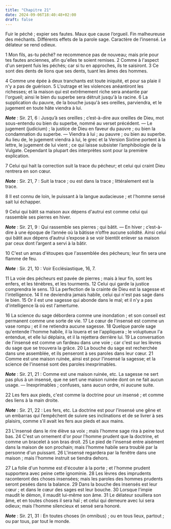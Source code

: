 ```yaml
---
title: "Chapitre 21"
date: 2024-09-06T18:40:48+02:00
draft: false
---
```



Fuir le péché ; expier ses fautes.
Maux que cause l’orgueil.
Fin malheureuse des méchants.
Différents effets de la parole sage.
Caractère de l’insensé.
Le délateur se rend odieux.


1 Mon fils, as-tu péché? ne recommence pas de nouveau; mais prie pour tes fautes anciennes, afin qu'elles te soient remises. 2 Comme à l'aspect d'un serpent fuis les péchés; car si tu en approches, ils te saisiront. 3 Ce sont des dents de lions que ses dents, tuant les âmes des hommes.


4 Comme une épée à deux tranchants est toute iniquité, et pour sa plaie il n'y a pas de guérison. 5 L'outrage et les violences anéantiront les richesses; et la maison qui est extrêmement riche sera anéantie par l'orgueil; ainsi le bien du superbe sera détruit jusqu'à la racine. 6 La supplication du pauvre, de la bouche jusqu'à ses oreilles, parviendra, et le jugement en toute hâte viendra à lui.

***Note*** :  Sir. 21, 6 : Jusqu’à ses oreilles ; c’est-à-dire aux oreilles de Dieu, mot sous-entendu ou bien du superbe, nommé au verset précédent. ― Le jugement (judicium) ; la justice de Dieu en faveur du pauvre ; ou bien la condamnation du superbe. ― Viendra à lui ; au pauvre ; ou bien au superbe. Au lieu de, le jugement viendra à lui, le grec et la Version Sixtine portent à la lettre, le jugement de lui vient ; ce qui laisse subsister l’amphibologie de la Vulgate. Cependant la plupart des interprètes sont pour la première explication.

7 Celui qui hait la correction suit la trace du pécheur; et celui qui craint Dieu rentrera en son cœur.

***Note*** :  Sir. 21, 7 : Suit la trace ; ou est dans la trace ; littéralement est la trace.

8 Il est connu de loin, le puissant à la langue audacieuse ; et l'homme sensé sait lui échapper.


9 Celui qui bâtit sa maison aux dépens d'autrui est comme celui qui rassemble ses pierres en hiver.

***Note*** :  Sir. 21, 9 : Qui rassemble ses pierres ; qui bâtit. ― En hiver ; c’est-à-dire à une époque de l’année où la bâtisse n’offre aucune solidité. Ainsi celui qui bâtit aux dépens d’autrui s’expose à se voir bientôt enlever sa maison par ceux dont l’argent a servi à la bâtir.

10 C'est un amas d'étoupes que l'assemblée des pécheurs; leur fin sera une flamme de feu.

***Note*** :  Sir. 21, 10 : Voir Ecclésiastique, 16, 7.


11 La voie des pécheurs est pavée de pierres ; mais à leur fin, sont les enfers, et les ténèbres, et les tourments. 12 Celui qui garde la justice comprendra le sens. 13 La perfection de la crainte de Dieu est la sagesse et l'intelligence. 14 Il ne deviendra jamais habile, celui qui n'est pas sage dans le bien. 15 Or il est une sagesse qui abonde dans le mal; et il n'y a pas d'intelligence là où est l'amertume.


16 La science du sage débordera comme une inondation ; et son conseil est permanent comme une sorte de vie. 17 Le cœur de l'insensé est comme un vase rompu ; et il ne retiendra aucune sagesse. 18 Quelque parole sage qu'entende l'homme habile, il la louera et se l'appliquera ; le voluptueux l'a entendue, et elle lui déplaira, et il la rejettera derrière lui. 19 La conversation de l'insensé est comme un fardeau dans une voie ; car c'est sur les lèvres du sage que se trouvera la grâce. 20 La bouche du sage est recherchée dans une assemblée, et ils penseront à ses paroles dans leur cœur. 21 Comme est une maison ruinée, ainsi est pour l'insensé la sagesse; et la science de l'insensé sont des paroles inexprimables.

***Note*** :  Sir. 21, 21 : Comme est une maison ruinée, etc. La sagesse ne sert pas plus à un insensé, que ne sert une maison ruinée dont on ne fait aucun usage. ― Inexprimables ; confuses, sans aucun ordre, ni aucune suite.


22 Les fers aux pieds, c'est comme la doctrine pour un insensé ; et comme des liens à la main droite.

***Note*** :  Sir. 21, 22 : Les fers, etc. La doctrine est pour l’insensé une gêne et un embarras qui l’empêchent de suivre ses inclinations et de se livrer à ses plaisirs, comme s’il avait les fers aux pieds et aux mains.

23 L'insensé dans le rire élève sa voix ; mais l'homme sage rira à peine tout bas. 24 C'est un ornement d'or pour l'homme prudent que la doctrine, et comme un bracelet à son bras droit. 25 Le pied de l'insensé entre aisément dans la maison de son prochain; mais l'homme habile sera troublé par la personne d'un puissant. 26 L'insensé regardera par la fenêtre dans une maison ; mais l'homme instruit se tiendra dehors.


27 La folie d'un homme est d'écouter à la porte ; et l'homme prudent supportera avec peine cette ignominie. 28 Les lèvres des imprudents raconteront des choses insensées; mais les paroles des hommes prudents seront pesées dans la balance. 29 Dans la bouche des insensés est leur cœur ; et dans le cœur des sages est leur bouche. 30 Lorsque l'impie maudit le démon, il maudit lui-même son âme. 31 Le délateur souillera son âme, et en toutes choses il sera haï ; et celui qui demeure avec lui sera odieux; mais l'homme silencieux et sensé sera honoré.

***Note*** :  Sir. 21, 31 : En toutes choses (in omnibus) ; ou en tous lieux, partout ; ou par tous, par tout le monde.

